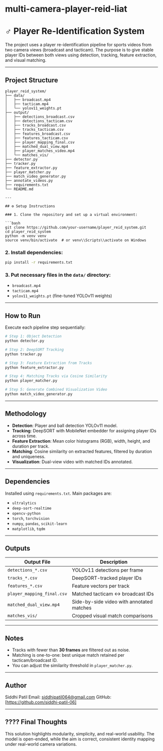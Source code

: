 # multi-camera-player-reid-liat
# ♂️ Player Re-Identification System

The project uses a player re-identification pipeline for sports videos from two camera views (broadcast and tacticam). The purpose is to give stable player IDs between both views using detection, tracking, feature extraction, and visual matching.

---

##  Project Structure

```
player_reid_system/
├── data/
│   ├── broadcast.mp4
│   ├── tacticam.mp4
│   └── yolov11_weights.pt
├── output/
│   ├── detections_broadcast.csv
│   ├── detections_tacticam.csv
│   ├── tracks_broadcast.csv
│   ├── tracks_tacticam.csv
│   ├── features_broadcast.csv
│   ├── features_tacticam.csv
│   ├── player_mapping_final.csv
│   ├── matched_dual_view.mp4
│   ├── player_matches_video.mp4
│   └── matches_vis/
├── detector.py
├── tracker.py
├── feature_extractor.py
├── player_matcher.py
├── match_video_generator.py
├── annotate_videos.py
├── requirements.txt
└── README.md

---

## ⚙️ Setup Instructions

### 1. Clone the repository and set up a virtual environment:

```bash
git clone https://github.com/your-username/player_reid_system.git
cd player_reid_system
python -m venv venv
source venv/bin/activate  # or venv\\Scripts\\activate on Windows
```

### 2. Install dependencies:

```bash
pip install -r requirements.txt
```

### 3. Put necessary files in the `data/` directory:

- `broadcast.mp4`
- `tacticam.mp4`
- `yolov11_weights.pt` (fine-tuned YOLOv11 weights)

---

##  How to Run

Execute each pipeline step sequentially:

```bash
# Step 1: Object Detection
python detector.py

# Step 2: DeepSORT Tracking
python tracker.py

# Step 3: Feature Extraction from Tracks
python feature_extractor.py

# Step 4: Matching Tracks via Cosine Similarity
python player_matcher.py

# Step 5: Generate Combined Visualization Video
python match_video_generator.py
```

---

##  Methodology

- **Detection**: Player and ball detection YOLOv11 model.
- **Tracking**: DeepSORT with MobileNet embedder for assigning player IDs across time.
- **Feature Extraction**: Mean color histograms (RGB), width, height, and duration per track.
- **Matching**: Cosine similarity on extracted features, filtered by duration and uniqueness.
- **Visualization**: Dual-view video with matched IDs annotated.

---

##  Dependencies

Installed using `requirements.txt`. Main packages are:

- `ultralytics`
- `deep-sort-realtime`
- `opencv-python`
- `torch`, `torchvision`
- `numpy`, `pandas`, `scikit-learn`
- `matplotlib`, `tqdm`

---

##  Outputs

| Output File | Description |
|-------------|-------------|
| `detections_*.csv` | YOLOv11 detections per frame |
| `tracks_*.csv` | DeepSORT-tracked player IDs |
| `features_*.csv` | Feature vectors per track |
| `player_mapping_final.csv` | Matched tacticam ↔ broadcast IDs |
| `matched_dual_view.mp4` | Side-by-side video with annotated matches |
| `matches_vis/` | Cropped visual match comparisons |

---

##  Notes

- Tracks with fewer than **30 frames** are filtered out as noise.
- Matching is one-to-one: best unique match retained per tacticam/broadcast ID.
- You can adjust the similarity threshold in `player_matcher.py`.

---

##  Author

Siddhi Patil
Email: siddhipatil064@gmail.com 
GitHub: [https://github.com/siddhi-patil-06]

---

## ???? Final Thoughts

This solution highlights modularity, simplicity, and real-world usability. The model is open-ended, while the aim is correct, consistent identity mapping under real-world camera variations.
